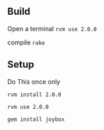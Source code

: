 Build
-----

Open a terminal
`rvm use 2.0.0`


compile
`rake`


Setup
----

Do This once only

`rvm install 2.0.0`

`rvm use 2.0.0`


`gem install joybox`
